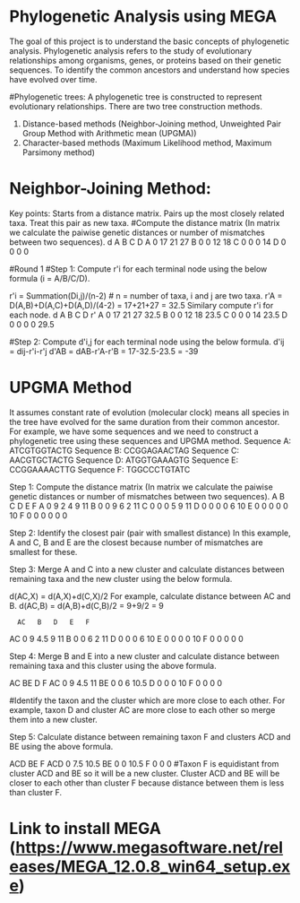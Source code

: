 # Phylogenetic Analysis using MEGA
The goal of this project is to understand the basic concepts of phylogenetic analysis. Phylogenetic analysis refers to the study of evolutionary relationships among organisms, genes, or proteins based on their genetic sequences. 
To identify the common ancestors and understand how species have evolved over time.

#Phylogenetic trees: 
A phylogenetic tree is constructed to represent evolutionary relationships.
There are two tree construction methods.
1) Distance-based methods (Neighbor-Joining method, Unweighted Pair Group Method with Arithmetic mean (UPGMA))
2) Character-based methods (Maximum Likelihood method, Maximum Parsimony method)

# Neighbor-Joining Method:
Key points:
Starts from a distance matrix.
Pairs up the most closely related taxa.
Treat this pair as new taxa.
#Compute the distance matrix (In matrix we calculate the paiwise genetic distances or number of mismatches between two sequences).
d  A   B   C   D
A  0   17  21  27
B  0   0   12  18
C  0   0   0   14
D  0   0   0   0

#Round 1 
#Step 1: Compute r'i for each terminal node using the below formula (i = A/B/C/D).

r'i = Summation(Di,j)/(n-2)      # n = number of taxa, i and j are two taxa.
r'A = D(A,B)+D(A,C)+D(A,D)/(4-2) = 17+21+27 = 32.5
Similary compute r'i for each node.
d  A   B   C   D   r'
A  0   17  21  27  32.5
B  0   0   12  18  23.5
C  0   0   0   14  23.5
D  0   0   0   0   29.5

#Step 2: Compute d'i,j for each terminal node using the below formula.
d'ij = dij-r'i-r'j
d'AB = dAB-r'A-r'B = 17-32.5-23.5 = -39


# UPGMA Method
It assumes constant rate of evolution (molecular clock) means all species in the tree have evolved for the same duration from their common ancestor.
For example, we have some sequences and we need to construct a phylogenetic tree using these sequences and UPGMA method.
Sequence A: ATCGTGGTACTG
Sequence B: CCGGAGAACTAG
Sequence C: AACGTGCTACTG
Sequence D: ATGGTGAAAGTG
Sequence E: CCGGAAAACTTG
Sequence F: TGGCCCTGTATC

Step 1: Compute the distance matrix (In matrix we calculate the paiwise genetic distances or number of mismatches between two sequences).
   A   B   C   D   E   F
A  0   9   2   4   9   11
B  0   0   9   6   2   11
C  0   0   0   5   9   11
D  0   0   0   0   6   10
E  0   0   0   0   0   10
F  0   0   0   0   0   0

Step 2: Identify the closest pair (pair with smallest distance)
In this example, A and C, B and E are the closest because number of mismatches are smallest for these.

Step 3: Merge A and C  into a new cluster and calculate distances between remaining taxa and the new cluster using the below formula.

d(AC,X) = d(A,X)+d(C,X)/2
For example, calculate distance between AC and B.
d(AC,B) = d(A,B)+d(C,B)/2 = 9+9/2 = 9

      AC   B   D   E   F
AC   0     9   4.5   9   11
B     0     0   6   2   11
D     0     0   0   6   10
E     0     0   0   0   10
F     0     0   0   0   0

Step 4: Merge B and E into a new cluster and calculate distance between remaining taxa and this cluster using the above formula.

   AC   BE   D   F
AC  0   9   4.5   11
BE  0   0   6     10.5
D   0   0   0     10
F   0   0   0     0

#Identify the taxon and the cluster which are more close to each other. For example, taxon D and cluster AC are more close to each other so merge them into a new cluster.

Step 5: Calculate distance between remaining taxon F and clusters ACD and BE using the above formula.

   ACD   BE   F
ACD  0   7.5  10.5
BE   0   0    10.5
F    0   0    0
#Taxon F is equidistant from cluster ACD and BE so it will be a new cluster. Cluster ACD and BE will be closer to each other than cluster F because distance between them is less than cluster F.

# Link to install MEGA (https://www.megasoftware.net/releases/MEGA_12.0.8_win64_setup.exe)
